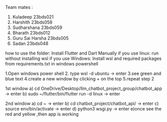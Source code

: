 Team mates :
1. Kuladeep 23bds021
2. Harshith 23bds058
3. Sudharshana 23bds059
4. Bharath 23bds012
5. Guru Sai Harsha 23bds005
6. Sadan 23bds048


how to use the folder:
Install Flutter and Dart Manually 
if you use linux:
run without installing wsl
if you use Windows:
Install wsl and required packages from requirements.txt in windows powershell 

1.Open windows power shell
2. type wsl -d ubuntu -> enter
3.see green and blue text
4.create a new window by clicking + on the top 
5.repeat step 2

1st window
a) cd OneDrive/Desktop/llm_chatbot_project_group/chatbot_app -> enter
b) sudo ~/flutter/bin/flutter run -d linux -> enter

2nd window
a) cd ~ -> enter
b) cd chatbot_project/chatbot_api/ -> enter
c) source env/bin/activate -> enter
d) python3 wsgi.py -> enter
e)once see the red and yellow ,then app is working

